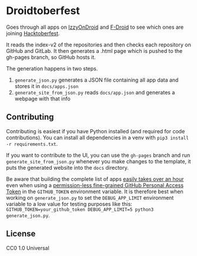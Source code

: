 # Droidtoberfest

Goes through all apps on [IzzyOnDroid](https://apt.izzysoft.de/fdroid/) and [F-Droid](https://f-droid.org/) to see which ones are joining [Hacktoberfest](https://hacktoberfest.com/).

It reads the index-v2 of the repositories and then checks each repository on GitHub and GitLab. It then generates a .html page which is pushed to the gh-pages branch, so GitHub hosts it.

The generation happens in two steps.

1. `generate_json.py` generates a JSON file containing all app data and stores it in `docs/apps.json`
2. `generate_site_from_json.py` reads `docs/app.json` and generates a webpage with that info

## Contributing

Contributing is easiest if you have Python installed (and required for code contributions). You can install all dependencies in a venv with `pip3 install -r requirements.txt`.

If you want to contribute to the UI, you can use the `gh-pages` branch and run `generate_site_from_json.py` whenever you make changes to the template, it puts the generated website into the `docs` directory.

Be aware that building the complete list of apps [easily takes over an hour](https://github.com/TheLastProject/Droidtoberfest/actions/workflows/build.yml) even when using a [permission-less fine-grained GitHub Personal Access Token](https://github.com/settings/tokens?type=beta) in the `GITHUB_TOKEN` environment variable. It is therefore best when working on `generate_json.py` to set the `DEBUG_APP_LIMIT` environment variable to a low value for testing purposes like this: `GITHUB_TOKEN=your_github_token DEBUG_APP_LIMIT=5 python3 generate_json.py`.

## License
CC0 1.0 Universal
